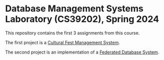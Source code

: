 # Database Management Systems Laboratory (CS39202), Spring 2024
This repository contains the first 3 assignments from this course.

The first project is a [Cultural Fest Management System](https://github.com/TheLapisGoat/CulturalFestManagementSystem).

The second project is an implementation of a [Federated Database System](https://github.com/ashwinpra/federated-db).

